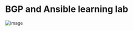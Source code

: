 # BGP and Ansible learning lab

![image](https://github.com/user-attachments/assets/9d42c5bc-bb72-4a73-b555-0085addce020)
